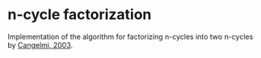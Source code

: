 # n-cycle factorization

Implementation of the algorithm for factorizing n-cycles into two n-cycles by [Cangelmi, 2003](https://www.sciencedirect.com/science/article/pii/S0195669803001070).
